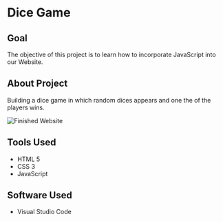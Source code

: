 
# Dice Game

## Goal

The objective of this project is to learn how to incorporate JavaScript into our Website.


## About Project

Building a dice game in which random dices appears and one the of the players wins. 

![Finished Website](https://media.giphy.com/media/OpSElkHZQvfFlmATJl/giphy.gif)


## Tools Used

- HTML 5
- CSS 3
- JavaScript

## Software Used
- Visual Studio Code

